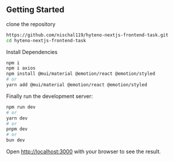 

## Getting Started
clone the repository
```bash
https://github.com/nischal119/hyteno-nextjs-frontend-task.git
cd hyteno-nextjs-frontend-task
```
Install Dependencies
```bash
npm i
npm i axios
npm install @mui/material @emotion/react @emotion/styled
# or
yarn add @mui/material @emotion/react @emotion/styled
```


Finally run the development server:

```bash
npm run dev
# or
yarn dev
# or
pnpm dev
# or
bun dev
```

Open [http://localhost:3000](http://localhost:3000) with your browser to see the result.


